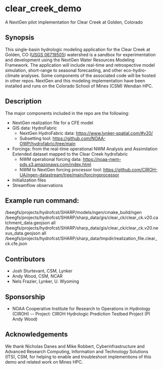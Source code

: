 # clear_creek_demo
A NextGen pilot implementation for Clear Creek at Golden, Colorado

## Synopsis
This single-basin hydrologic modeling application for the Clear Creek at Golden, CO ([USGS 06719505](https://waterdata.usgs.gov/monitoring-location/06719505/#parameterCode=00060&period=P365D&showMedian=false)) watershed is a sandbox for experimentation and development using the NextGen Water Resources Modeling Framework. The application will include real-time and retrospective model simulation, short-range to seasonal forecasting, and other eco-hydro-climate analyses.  Some components of the associated code will be hosted in other repos. NextGen and this modeling implementation have been installed and runs on the Colorado School of Mines (CSM) Wendian HPC.  

## Description
The major components included in the repo are the following:
 * NextGen realization file for a CFE model
 * GIS data: HydroFabric
   * NextGen HydroFabric data: https://www.lynker-spatial.com/#v20/
   * Subsetting tool: https://github.com/NOAA-OWP/hydrofabric/tree/main
 * Forcings: from the real-time operational NWM Analysis and Assimilation Extended dataset mapped to the Clear Creek hydrofabric
   * NWM operational forcing data: https://noaa-nwm-pds.s3.amazonaws.com/index.html
   * NWM to NextGen forcing processor tool: https://github.com/CIROH-UA/ngen-datastream/tree/main/forcingprocessor
 * Initialization files
 * Streamflow observations

## Example run command:
/beegfs/projects/hydrofcst/SHARP/models/ngen/cmake_build/ngen /beegfs/projects/hydrofcst/SHARP/sharp_data/gis/clear_ck/clear_ck.v20.catchment_data.geojson all /beegfs/projects/hydrofcst/SHARP/sharp_data/gis/clear_ck/clear_ck.v20.nexus_data.geojson all /beegfs/projects/hydrofcst/SHARP/sharp_data/tmpdir/realization_file.clear_ck.cfe.json

## Contributors
 * Josh Sturtevant, CSM, Lynker
 * Andy Wood, CSM, NCAR
 * Nels Frazier, Lynker, U. Wyoming

## Sponsorship
 * NOAA Cooperative Institute for Research to Operations in Hydrology (CIROH) -- Project:  CIROH Hydrologic Prediction Testbed Project (PI Andy Wood)

## Acknowledgements
We thank Nicholas Danes and Mike Robbert, Cyberinfrastructure and Advanced Research Computing, Information and Technology Solutions (ITS), CSM, for helping to enable and troubleshoot implementions of this demo and related work on Mines HPC. 
